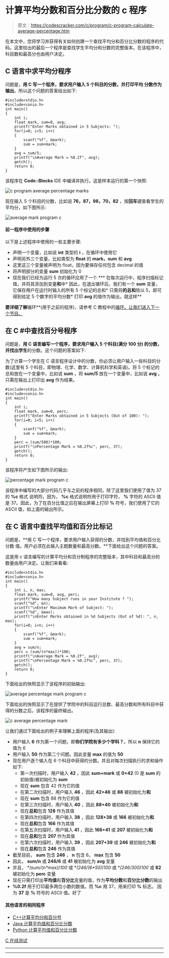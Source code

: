 # 计算平均分数和百分比分数的 c 程序

> 原文：<https://codescracker.com/c/program/c-program-calculate-average-percentage.htm>

在本文中，您将学习并获得有关如何创建一个查找平均分和百分比分数的程序的代码。这里给出的最后一个程序是查找学生平均分和分数的完整版本。在该程序中，科目数和最高分也由用户决定。

## C 语言中求平均分程序

问题是，**用 C 写一个程序，要求用户输入 5 个科目的分数，并打印平均 分数作为输出**。所以这个问题的答案给出如下:

```
#include<stdio.h>
#include<conio.h>
int main()
{
    int i;
    float mark, sum=0, avg;
    printf("Enter Marks obtained in 5 Subjects: ");
    for(i=0; i<5; i++)
    {
        scanf("%f", &mark);
        sum = sum+mark;
    }
    avg = sum/5;
    printf("\nAverage Mark = %0.2f", avg);
    getch();
    return 0;
}
```

该程序在 **Code::Blocks** IDE 中编译并执行。这是样本运行的第一个快照:

![c program average percentage marks](img/162c05f70394f8c5d3068e6eb97339d4.png)

现在输入 5 个科目的分数，比如说 **76，87，98，70，82** ，按**回车**键查看学生的 平均分，如下图所示:

![average mark program c](img/24edc637a38cdbc1c5e34b9adb0c44d6.png)

#### 前一程序中使用的步骤

以下是上述程序中使用的一些主要步骤:

*   声明一个变量，比如说 **int** 类型的 **i** ，在循环中使用它
*   声明另外三个变量，比如类型为 **float** 的 **mark、sum** 和 **avg**
*   这里这三个变量被声明为 float，因为要保存任何包含 decimal 的值
*   将声明部分的变量 **sum** 初始化为 0
*   现在我们已经为运行 5 次的循环应用了一个
***   在每次运行中，程序扫描标记值，并将其添加到变量**和**中*   因此，在退出循环后，我们有一个 **sum** 变量，它保存用户在运行时输入的所有 5 个标记的总和*   只需将**的总和**除以 5，即可得到给定 5 个数字的平均分数*   打印 **avg** 的值作为输出。就这样**

 **要详细了解**循环**(用于之前的程序)，请参考 C 教程中的[循环。让我们进入下一个节目。](/c/c-for-loop.htm)

## 在 C #中查找百分号程序

问题是，**用 C 语言编写一个程序，要求用户输入 5 个科目(满分 100 分) 的分数，并找出学生**的分数。这个问题的答案如下:

为了计算一个学生在 C 语言程序设计中的分数，你必须让用户输入一些科目的分数(这里有 5 个科目，即物理、化学、数学、计算机科学和英语)。将 5 个标记的总和放在一个变量中，比如说 **sum** ，将 **sum/5** 放在一个变量中，比如说 **avg** 。只需在输出上打印出 **avg** 作为结果。

```
#include<stdio.h>
#include<conio.h>
int main()
{
    int i;
    float mark, sum=0, perc;
    printf("Enter Marks obtained in 5 Subjects (Out of 100): ");
    for(i=0; i<5; i++)
    {
        scanf("%f", &mark);
        sum = sum+mark;
    }
    perc = (sum/500)*100;
    printf("\nPercentage Mark = %0.2f%c", perc, 37);
    getch();
    return 0;
}
```

该程序将产生如下图所示的输出:

![percentage mark program c](img/1bc4cc48008404389bb70401f4d785a7.png)

该程序中编写的大部分代码几乎与之前的程序相同，除了这里我们使用了值为 37 的 **%c** 格式 说明符。因为， **%c** 格式说明符用于打印字符， **%** 字符的 ASCII 值是 37。因此，为了在百分比值之后在输出屏幕上打印 **%** 符号，我们使用了它的 ASCII 值，如上面的输出所示。

## 在 C 语言中查找平均值和百分比标记

问题是，**用 C 写一个程序，要求用户输入获得的分数，并找到平均值和百分比分数 值。用户必须在此输入主题数量和最高分数。**下面给出这个问题的答案。

这是用 c 语言编写的计算平均分和百分制程序的完整版本，其中科目和最高分的数量由用户决定。让我们来看看:

```
#include<stdio.h>
#include<conio.h>
int main()
{
    int i, n, max;
    float mark, sum=0, avg, perc;
    printf("How many Subject runs in your Institute ? ");
    scanf("%d", &n);
    printf("\nEnter Maximum Mark of Subject: ");
    scanf("%d", &max);
    printf("\nEnter Marks obtained in %d Subjects (Out of %d): ", n, max);
    for(i=0; i<n; i++)
    {
        scanf("%f", &mark);
        sum = sum+mark;
    }
    avg = sum/n;
    perc = (sum/(n*max))*100;
    printf("\nAverage Mark = %0.2f", avg);
    printf("\nPercentage Mark = %0.2f%c", perc, 37);
    getch();
    return 0;
}
```

下面给出的快照显示了该程序的初始输出:

![average percentage mark program c](img/b26083b67dd4859109350665dbf945fe.png)

下面给出的快照显示了在提供了学院中的科目运行总数、最高分数和所有科目中获得的分数之后，该程序的最终输出。

![c average percentage mark](img/48370e8a1e19898db90880bd17f37ed2.png)

让我们通过下面给出的例子来理解上面的程序(及其输出):

*   用户输入 **6** 作为第一个问题，即**你们学院有多少个学科？**。所以 **n** 保持它的值为 6
*   用户输入 **50** 作为第二个问题。因此变量 **max** 的值为 **50**
*   现在用户逐个输入在 6 个科目中获得的分数。并且对每次扫描执行的求和操作如下:
    *   第一次扫描时，用户输入 **42** ，因此 **sum+mark** 或 **0+42** (0 是 **sum** 的初始值)被初始化为 **sum**
    *   现在 **sum** 包含 42 作为它的值
    *   在第二次扫描时，用户输入 **46** ，因此 **42+46** 或 **88** 被初始化为**和**
    *   现在 **sum** 包含 88 作为它的值
    *   在第三次扫描时，用户输入 **40** ，因此 **88+40** 被初始化为**和**
    *   现在**总和**包含 **128** 作为其值
    *   在第四次扫描时，用户输入 **38** ，因此 **128+38** 或 **166** 被初始化为**和**
    *   现在**总和**包含 **166** 作为其值
    *   在第五次扫描时，用户输入 **41** ，因此 **166+41** 或 **207** 被初始化为**和**
    *   现在**总和**包含 **207** 作为其值
    *   在第六次扫描时，用户输入 **39** ，因此 **207+39** 或 **246** 被初始化为**和**
    *   现在**总和**包含 **246** 作为其值
*   截至目前， **sum** 包含 **246** ， **n** 包含 6， **max** 包含 **50**
*   因此， **sum/n** 或 **246/6** 或 **41** 被初始化为 **avg** 变量
*   并且， **(sum/(n*max))*100** 或 **(246/(6*50))*100** 或 **(246/300)*100** 或 **82** 被初始化为 **perc** 变量
*   现在只需打印出**平均值**和**百分比**变量的值，作为**平均分数**和**百分比分数**的输出
*   **%0.2f** 用于打印最多两位小数的数值。而 **%c** 用 37，用来打印 **%** 标志。 因为 **37** 是 **%** 符号的 ASCII 值。好了

#### 其他语言的相同程序

*   [C++计算平均分和百分号](/cpp/program/cpp-program-calculate-average-percentage.htm)
*   [Java 计算平均值和百分比分数](/java/program/java-program-calculate-average-percentage.htm)
*   [Python 计算平均值和百分比分数](/python/program/python-program-calculate-average-percentage-marks.htm)

[C 在线测试](/exam/showtest.php?subid=2)

* * *

* * ***